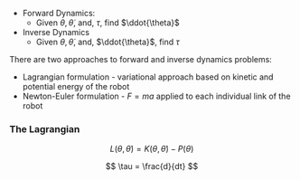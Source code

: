 
- Forward Dynamics:
	- Given $\theta, \dot{\theta}$, and, $\tau$, find $\ddot{\theta}$
- Inverse Dynamics
	-  Given $\theta, \dot{\theta}$, and, $\ddot{\theta}$, find  $\tau$

There are two approaches to forward and inverse dynamics problems:
- Lagrangian formulation - variational approach based on kinetic and potential energy of the robot
- Newton-Euler formulation - $F=ma$ applied to each individual link of the robot

### The Lagrangian

$$L(\theta, \dot{\theta}) = K(\theta, \dot{\theta}) - P(\theta)$$


$$
\tau = \frac{d}{dt}
$$